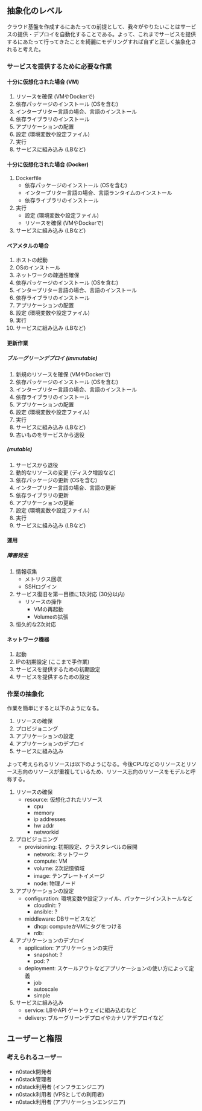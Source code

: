 ## 抽象化のレベル

クラウド基盤を作成するにあたっての前提として、我々がやりたいことはサービスの提供・デプロイを自動化することである。よって、これまでサービスを提供するにあたって行ってきたことを綺麗にモデリングすれば自ずと正しく抽象化されると考えた。

### サービスを提供するために必要な作業

#### 十分に仮想化された場合 (VM)

1. リソースを確保 (VMやDockerで)
2. 依存パッケージのインストール (OSを含む)
3. インタープリター言語の場合、言語のインストール
4. 依存ライブラリのインストール
5. アプリケーションの配置
6. 設定 (環境変数や設定ファイル)
7. 実行
8. サービスに組み込み (LBなど)

#### 十分に仮想化された場合 (Docker)

1. Dockerfile
    - 依存パッケージのインストール (OSを含む)
    - インタープリター言語の場合、言語ランタイムのインストール
    - 依存ライブラリのインストール
7. 実行
    - 設定 (環境変数や設定ファイル)
    - リソースを確保 (VMやDockerで)
8. サービスに組み込み (LBなど)

#### ベアメタルの場合

1. ホストの起動
2. OSのインストール
3. ネットワークの疎通性確保
4. 依存パッケージのインストール (OSを含む)
3. インタープリター言語の場合、言語のインストール
4. 依存ライブラリのインストール
5. アプリケーションの配置
6. 設定 (環境変数や設定ファイル)
7. 実行
8. サービスに組み込み (LBなど)

#### 更新作業
##### ブルーグリーンデプロイ (immutable)

1. 新規のリソースを確保 (VMやDockerで)
2. 依存パッケージのインストール (OSを含む)
3. インタープリター言語の場合、言語のインストール
4. 依存ライブラリのインストール
5. アプリケーションの配置
6. 設定 (環境変数や設定ファイル)
7. 実行
8. サービスに組み込み (LBなど)
9. 古いものをサービスから退役

##### (mutable)

1. サービスから退役
2. 動的なリソースの変更 (ディスク増設など)
2. 依存パッケージの更新 (OSを含む)
3. インタープリター言語の場合、言語の更新
4. 依存ライブラリの更新
5. アプリケーションの更新
6. 設定 (環境変数や設定ファイル)
7. 実行
8. サービスに組み込み (LBなど)

#### 運用
##### 障害発生

1. 情報収集
    - メトリクス回収
    - SSHログイン
2. サービス復旧を第一目標に1次対応 (30分以内)
    - リソースの操作
        - VMの再起動
        - Volumeの拡張
3. 恒久的な2次対応

#### ネットワーク機器

1. 起動
2. IPの初期設定 (ここまで手作業)
3. サービスを提供するための初期設定
4. サービスを提供するための設定

### 作業の抽象化

作業を簡単にすると以下のようになる。

1. リソースの確保
2. プロビジョニング
4. アプリケーションの設定
5. アプリケーションのデプロイ
6. サービスに組み込み

よって考えられるリソースは以下のようになる。今後CPUなどのリソースとリソース志向のリソースが重複しているため、リソース志向のリソースをモデルと呼称する。

1. リソースの確保
    - resource: 仮想化されたリソース
        - cpu
        - memory
        - ip addresses
        - hw addr
        - networkid
4. プロビジョニング
    - provisioning: 初期設定、クラスタレベルの展開
        - network: ネットワーク
        - compute: VM
        - volume: 2次記憶領域
        - image: テンプレートイメージ
        - node: 物理ノード
5. アプリケーションの設定
    - configuration: 環境変数や設定ファイル、パッケージインストールなど
        - cloudinit: ?
        - ansible: ?
    - middleware: DBサービスなど
         - dhcp: computeかVMにタグをつける
         - rdb:
6. アプリケーションのデプロイ
    - application: アプリケーションの実行
        - snapshot: ?
        - pod: ?
    - deployment: スケールアウトなどアプリケーションの使い方によって定義
        - job
        - autoscale
        - simple
7. サービスに組み込み
    - service: LBやAPI ゲートウェイに組み込むなど
    - delivery: ブルーグリーンデプロイやカナリアデプロイなど

## ユーザーと権限

### 考えられるユーザー

- n0stack開発者
- n0stack管理者
- n0stack利用者 (インフラエンジニア)
- n0stack利用者 (VPSとしての利用者)
- n0stack利用者 (アプリケーションエンジニア)
